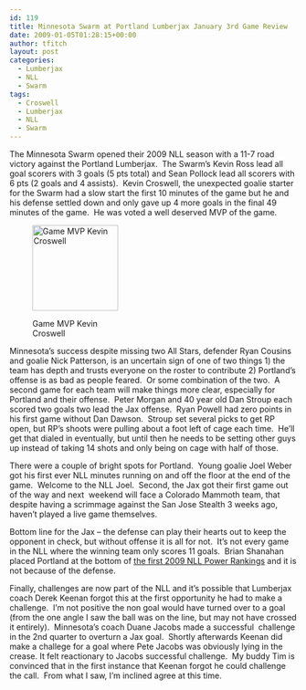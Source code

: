 ```yaml
---
id: 119
title: Minnesota Swarm at Portland Lumberjax January 3rd Game Review
date: 2009-01-05T01:28:15+00:00
author: tfitch
layout: post
categories:
  - Lumberjax
  - NLL
  - Swarm
tags:
  - Croswell
  - Lumberjax
  - NLL
  - Swarm
---
```

The Minnesota Swarm opened their 2009 NLL season with a 11-7 road victory against the Portland Lumberjax.  The Swarm&#8217;s Kevin Ross lead all goal scorers with 3 goals (5 pts total) and Sean Pollock lead all scorers with 6 pts (2 goals and 4 assists).  Kevin Croswell, the unexpected goalie starter for the Swarm had a slow start the first 10 minutes of the game but he and his defense settled down and only gave up 4 more goals in the final 49 minutes of the game.  He was voted a well deserved MVP of the game.<figure id="attachment_120" aria-describedby="caption-attachment-120" style="width: 150px" class="wp-caption alignright">

[<img class="size-thumbnail wp-image-120" title="kevin_croswell" src="http://thestealthdragon.com/wp-content/uploads/2009/01/kevin_croswell-150x150.jpg" alt="Game MVP Kevin Croswell" width="150" height="150" />](http://thestealthdragon.com/wp-content/uploads/2009/01/kevin_croswell.jpg)<figcaption id="caption-attachment-120" class="wp-caption-text">Game MVP Kevin Croswell</figcaption></figure> 

Minnesota&#8217;s success despite missing two All Stars, defender Ryan Cousins and goalie Nick Patterson, is an uncertain sign of one of two things 1) the team has depth and trusts everyone on the roster to contribute 2) Portland&#8217;s offense is as bad as people feared.  Or some combination of the two.  A second game for each team will make things more clear, especially for Portland and their offense.  Peter Morgan and 40 year old Dan Stroup each scored two goals two lead the Jax offense.  Ryan Powell had zero points in his first game without Dan Dawson.  Stroup set several picks to get RP open, but RP&#8217;s shoots were pulling about a foot left of cage each time.  He&#8217;ll get that dialed in eventually, but until then he needs to be setting other guys up instead of taking 14 shots and only being on cage with half of those.

There were a couple of bright spots for Portland.  Young goalie Joel Weber got his first ever NLL minutes running on and off the floor at the end of the game.  Welcome to the NLL Joel.  Second, the Jax got their first game out of the way and next  weekend will face a Colorado Mammoth team, that despite having a scrimmage against the San Jose Stealth 3 weeks ago, haven&#8217;t played a live game themselves.

Bottom line for the Jax &#8211; the defense can play their hearts out to keep the opponent in check, but without offense it is all for not.  It&#8217;s not every game in the NLL where the winning team only scores 11 goals.  Brian Shanahan placed Portland at the bottom of <a href="http://www.nllinsider.com/2009/01/04/nll-power-rankings-week-1/" target="_blank" rel="noopener noreferrer">the first 2009 NLL Power Rankings</a> and it is not because of the defense.

Finally, challenges are now part of the NLL and it&#8217;s possible that Lumberjax coach Derek Keenan forgot this at the first opportunity he had to make a challenge.  I&#8217;m not positive the non goal would have turned over to a goal (from the one angle I saw the ball was on the line, but may not have crossed it entirely).  Minnesota&#8217;s coach Duane Jacobs made a successful  challenge in the 2nd quarter to overturn a Jax goal.  Shortly afterwards Keenan did make a challege for a goal where Pete Jacobs was obviously lying in the crease. It felt reactionary to Jacobs successful challenge.  My buddy Tim is convinced that in the first instance that Keenan forgot he could challenge the call.  From what I saw, I&#8217;m inclined agree at this time.
